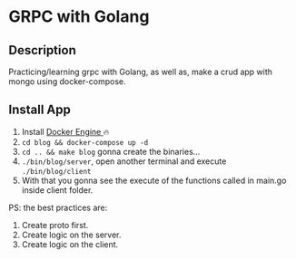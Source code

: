 # GRPC with Golang

## Description

Practicing/learning grpc with Golang, as well as, make a crud app with mongo using docker-compose.

## Install App

1. Install [ Docker Engine ](https://docs.docker.com/engine/install/) :fire:
2. `cd blog && docker-compose up -d`
3. `cd .. && make blog` gonna create the binaries...
4. `./bin/blog/server`, open another terminal and execute `./bin/blog/client`
5. With that you gonna see the execute of the functions called in main.go inside client folder.

PS: the best practices are:

1. Create proto first.
2. Create logic on the server.
3. Create logic on the client.
